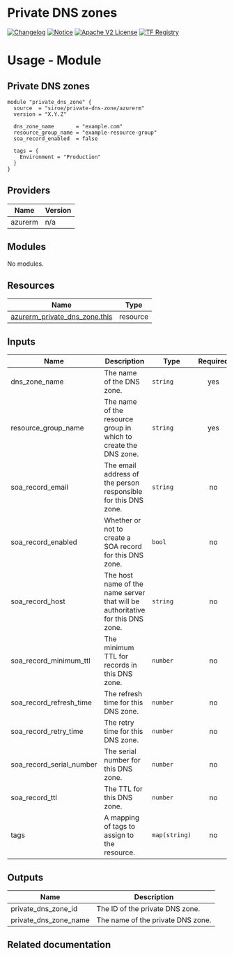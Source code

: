 <!-- BEGIN_TF_DOCS -->
 # Private DNS zones
[![Changelog](https://img.shields.io/badge/changelog-release-green.svg)](https://registry.terraform.io/providers/hashicorp/azurerm/latest/docs/resources/private_dns_zone) [![Notice](https://img.shields.io/badge/notice-copyright-yellow.svg)](NOTICE) [![Apache V2 License](https://img.shields.io/badge/license-Apache%20V2-orange.svg)](LICENSE) [![TF Registry](https://img.shields.io/badge/terraform-registry-blue.svg)](https://registry.terraform.io/providers/hashicorp/azurerm/latest/docs/resources/private_dns_zone)

# Usage - Module

## Private DNS zones
```hcl
module "private_dns_zone" {
  source  = "siroe/private-dns-zone/azurerm"
  version = "X.Y.Z"

  dns_zone_name       = "example.com"
  resource_group_name = "example-resource-group"
  soa_record_enabled  = false

  tags = {
    Environment = "Production"
  }
}
```

## Providers

| Name | Version |
|------|---------|
| azurerm | n/a |

## Modules

No modules.

## Resources

| Name | Type |
|------|------|
| [azurerm_private_dns_zone.this](https://registry.terraform.io/providers/hashicorp/azurerm/latest/docs/resources/private_dns_zone) | resource |

## Inputs

| Name | Description | Type | Required |
|------|-------------|------|:--------:|
| dns\_zone\_name | The name of the DNS zone. | `string` | yes |
| resource\_group\_name | The name of the resource group in which to create the DNS zone. | `string` | yes |
| soa\_record\_email | The email address of the person responsible for this DNS zone. | `string` | no |
| soa\_record\_enabled | Whether or not to create a SOA record for this DNS zone. | `bool` | no |
| soa\_record\_host | The host name of the name server that will be authoritative for this DNS zone. | `string` | no |
| soa\_record\_minimum\_ttl | The minimum TTL for records in this DNS zone. | `number` | no |
| soa\_record\_refresh\_time | The refresh time for this DNS zone. | `number` | no |
| soa\_record\_retry\_time | The retry time for this DNS zone. | `number` | no |
| soa\_record\_serial\_number | The serial number for this DNS zone. | `number` | no |
| soa\_record\_ttl | The TTL for this DNS zone. | `number` | no |
| tags | A mapping of tags to assign to the resource. | `map(string)` | no |

## Outputs

| Name | Description |
|------|-------------|
| private\_dns\_zone\_id | The ID of the private DNS zone. |
| private\_dns\_zone\_name | The name of the private DNS zone. |

## Related documentation
<!-- END_TF_DOCS -->